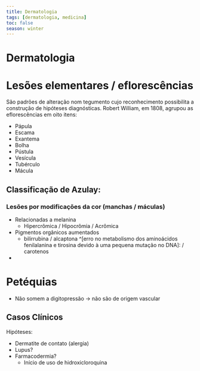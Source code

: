 ```yaml
---
title: Dermatologia
tags: [dermatologia, medicina]
toc: false
season: winter
---
```


# Dermatologia

# Lesões elementares / eflorescências
São padrões de alteração nom tegumento cujo reconhecimento possibilita a construção de hipóteses diagnósticas.
Robert William, em 1808, agrupou as eflorescências em oito itens:
- Pápula
- Escama
- Exantema
- Bolha
- Pústula
- Vesícula
- Tubérculo
- Mácula

## Classificação de Azulay:
### Lesões por modificações da cor (manchas / máculas)
- Relacionadas a melanina
	- Hipercrômica / Hipocrômia / Acrômica
- Pigmentos orgânicos aumentados
	- bilirrubina / alcaptona ^[erro no metabolismo dos aminoácidos fenilalanina e tirosina devido à uma pequena mutação no DNA]: / carotenos
- 

# Petéquias
- Não somem a digitopressão -> não são de origem vascular

## Casos Clínicos
Hipóteses:
- Dermatite de contato (alergia)
- Lupus?
- Farmacodermia?
	- Início de uso de hidroxicloroquina

